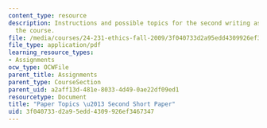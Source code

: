 ```yaml
---
content_type: resource
description: Instructions and possible topics for the second writing assignment of
  the course.
file: /media/courses/24-231-ethics-fall-2009/3f040733d2a95edd4309926ef3467347_MIT24_231F09_paper2.pdf
file_type: application/pdf
learning_resource_types:
- Assignments
ocw_type: OCWFile
parent_title: Assignments
parent_type: CourseSection
parent_uid: a2aff13d-481e-8033-4d49-0ae22df09ed1
resourcetype: Document
title: "Paper Topics \u2013 Second Short Paper"
uid: 3f040733-d2a9-5edd-4309-926ef3467347
---
```

